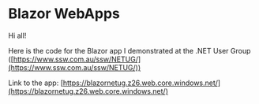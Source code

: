 # Blazor WebApps

Hi all!

Here is the code for the Blazor app I demonstrated at the .NET User Group ([https://www.ssw.com.au/ssw/NETUG/](https://www.ssw.com.au/ssw/NETUG/))

Link to the app: [https://blazornetug.z26.web.core.windows.net/](https://blazornetug.z26.web.core.windows.net/)